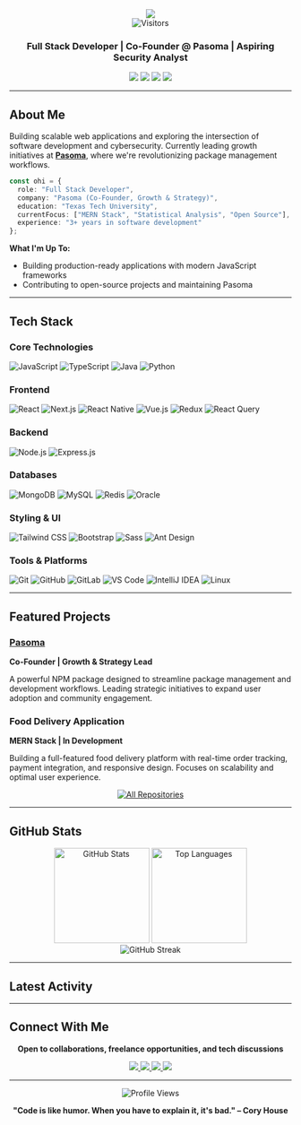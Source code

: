 <div align="center">
  <img src="https://readme-typing-svg.herokuapp.com/?font=Righteous&size=35&center=true&vCenter=true&width=500&height=70&duration=4000&lines=Hi+There!+👋;+I'm+Ohi+Moiza!;" />
</div>

<div align="center">
  <img src="https://visitor-badge.laobi.icu/badge?page_id=ohimoiza1205.ohimoiza1205" alt="Visitors" />
</div>

<h3 align="center">Full Stack Developer | Co-Founder @ Pasoma | Aspiring Security Analyst</h3>

<p align="center">
  <a href="mailto:omoiza@ttu.edu"><img src="https://img.shields.io/badge/Email-omoiza%40ttu.edu-red?style=flat-square&logo=gmail"></a>
  <a href="https://linkedin.com/in/ohinoyi-moiza"><img src="https://img.shields.io/badge/LinkedIn-Connect-blue?style=flat-square&logo=linkedin"></a>
  <a href="https://ohimoiza1205.github.io"><img src="https://img.shields.io/badge/Portfolio-Visit-orange?style=flat-square&logo=google-chrome"></a>
  <a href="https://www.npmjs.com/package/pasoma"><img src="https://img.shields.io/badge/NPM-Pasoma-CB3837?style=flat-square&logo=npm"></a>
</p>

---

## About Me

Building scalable web applications and exploring the intersection of software development and cybersecurity. Currently leading growth initiatives at **[Pasoma](https://www.npmjs.com/package/pasoma)**, where we're revolutionizing package management workflows.

```typescript
const ohi = {
  role: "Full Stack Developer",
  company: "Pasoma (Co-Founder, Growth & Strategy)",
  education: "Texas Tech University",
  currentFocus: ["MERN Stack", "Statistical Analysis", "Open Source"],
  experience: "3+ years in software development"
};
```

**What I'm Up To:**
- Building production-ready applications with modern JavaScript frameworks
- Contributing to open-source projects and maintaining Pasoma

---

## Tech Stack

### Core Technologies
![JavaScript](https://img.shields.io/badge/JavaScript-F7DF1E?style=for-the-badge&logo=javascript&logoColor=black)
![TypeScript](https://img.shields.io/badge/TypeScript-3178C6?style=for-the-badge&logo=typescript&logoColor=white)
![Java](https://img.shields.io/badge/Java-ED8B00?style=for-the-badge&logo=openjdk&logoColor=white)
![Python](https://img.shields.io/badge/Python-3776AB?style=for-the-badge&logo=python&logoColor=white)

### Frontend
![React](https://img.shields.io/badge/React-20232A?style=for-the-badge&logo=react&logoColor=61DAFB)
![Next.js](https://img.shields.io/badge/Next.js-000000?style=for-the-badge&logo=next.js&logoColor=white)
![React Native](https://img.shields.io/badge/React_Native-20232A?style=for-the-badge&logo=react&logoColor=61DAFB)
![Vue.js](https://img.shields.io/badge/Vue.js-4FC08D?style=for-the-badge&logo=vue.js&logoColor=white)
![Redux](https://img.shields.io/badge/Redux-764ABC?style=for-the-badge&logo=redux&logoColor=white)
![React Query](https://img.shields.io/badge/React_Query-FF4154?style=for-the-badge&logo=react-query&logoColor=white)

### Backend
![Node.js](https://img.shields.io/badge/Node.js-339933?style=for-the-badge&logo=node.js&logoColor=white)
![Express.js](https://img.shields.io/badge/Express.js-000000?style=for-the-badge&logo=express&logoColor=white)

### Databases
![MongoDB](https://img.shields.io/badge/MongoDB-47A248?style=for-the-badge&logo=mongodb&logoColor=white)
![MySQL](https://img.shields.io/badge/MySQL-4479A1?style=for-the-badge&logo=mysql&logoColor=white)
![Redis](https://img.shields.io/badge/Redis-DC382D?style=for-the-badge&logo=redis&logoColor=white)
![Oracle](https://img.shields.io/badge/Oracle-F80000?style=for-the-badge&logo=oracle&logoColor=white)

### Styling & UI
![Tailwind CSS](https://img.shields.io/badge/Tailwind_CSS-38B2AC?style=for-the-badge&logo=tailwind-css&logoColor=white)
![Bootstrap](https://img.shields.io/badge/Bootstrap-7952B3?style=for-the-badge&logo=bootstrap&logoColor=white)
![Sass](https://img.shields.io/badge/Sass-CC6699?style=for-the-badge&logo=sass&logoColor=white)
![Ant Design](https://img.shields.io/badge/Ant_Design-0170FE?style=for-the-badge&logo=ant-design&logoColor=white)

### Tools & Platforms
![Git](https://img.shields.io/badge/Git-F05032?style=for-the-badge&logo=git&logoColor=white)
![GitHub](https://img.shields.io/badge/GitHub-181717?style=for-the-badge&logo=github&logoColor=white)
![GitLab](https://img.shields.io/badge/GitLab-FCA121?style=for-the-badge&logo=gitlab&logoColor=white)
![VS Code](https://img.shields.io/badge/VS_Code-007ACC?style=for-the-badge&logo=visual-studio-code&logoColor=white)
![IntelliJ IDEA](https://img.shields.io/badge/IntelliJ_IDEA-000000?style=for-the-badge&logo=intellij-idea&logoColor=white)
![Linux](https://img.shields.io/badge/Linux-FCC624?style=for-the-badge&logo=linux&logoColor=black)

---

## Featured Projects

### [Pasoma](https://www.npmjs.com/package/pasoma)
**Co-Founder | Growth & Strategy Lead**

A powerful NPM package designed to streamline package management and development workflows. Leading strategic initiatives to expand user adoption and community engagement.

### Food Delivery Application
**MERN Stack | In Development**

Building a full-featured food delivery platform with real-time order tracking, payment integration, and responsive design. Focuses on scalability and optimal user experience.

<div align="center">
  <a href="https://github.com/Ohimoiza1205?tab=repositories">
    <img src="https://img.shields.io/badge/-View%20All%20Projects-2962FF?style=for-the-badge&logo=github&logoColor=white" alt="All Repositories" />
  </a>
</div>

---

## GitHub Stats

<div align="center">
  <img src="https://github-readme-stats.vercel.app/api?username=Ohimoiza1205&show_icons=true&theme=radical&hide_border=true&count_private=true" alt="GitHub Stats" height="170" />
  <img src="https://github-readme-stats.vercel.app/api/top-langs/?username=Ohimoiza1205&layout=compact&theme=radical&hide_border=true" alt="Top Languages" height="170" />
</div>

<div align="center">
  <img src="https://github-readme-streak-stats.herokuapp.com/?user=Ohimoiza1205&theme=radical&hide_border=true" alt="GitHub Streak" />
</div>

---

## Latest Activity

<!--START_SECTION:activity-->
<!--END_SECTION:activity-->

---

## Connect With Me

<div align="center">
  
**Open to collaborations, freelance opportunities, and tech discussions**

<a href="mailto:omoiza@ttu.edu">
  <img src="https://img.shields.io/badge/Email-D14836?style=for-the-badge&logo=gmail&logoColor=white" />
</a>
<a href="https://linkedin.com/in/ohinoyi-moiza">
  <img src="https://img.shields.io/badge/LinkedIn-0077B5?style=for-the-badge&logo=linkedin&logoColor=white" />
</a>
<a href="https://ohimoiza1205.github.io">
  <img src="https://img.shields.io/badge/Portfolio-FF5722?style=for-the-badge&logo=google-chrome&logoColor=white" />
</a>
<a href="https://github.com/Ohimoiza1205/Ohimoiza1205/issues">
  <img src="https://img.shields.io/badge/Ask_Me_Anything-181717?style=for-the-badge&logo=github&logoColor=white" />
</a>

</div>

---

<div align="center">
  <img src="https://komarev.com/ghpvc/?username=Ohimoiza1205&style=flat-square&color=blue" alt="Profile Views" />
  
  **"Code is like humor. When you have to explain it, it's bad." – Cory House**
</div>

